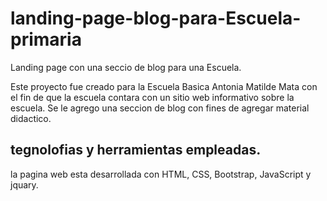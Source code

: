 # landing-page-blog-para-Escuela-primaria
Landing page con una seccio de blog para una Escuela.

Este proyecto fue creado para la Escuela Basica Antonia Matilde Mata con el fin de que la escuela contara con un sitio web informativo sobre la escuela.
Se le agrego una seccion de blog con fines de agregar material didactico.

## tegnolofias y herramientas empleadas.
la pagina web esta desarrollada con HTML, CSS, Bootstrap, JavaScript y jquary.
